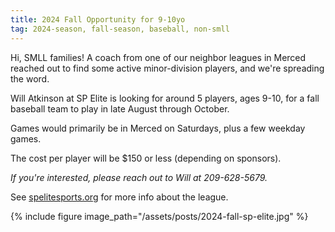 ```yaml
---
title: 2024 Fall Opportunity for 9-10yo
tag: 2024-season, fall-season, baseball, non-smll
---
```


Hi, SMLL families! A coach from one of our neighbor leagues in
Merced reached out to find some active minor-division players,
and we're spreading the word.

Will Atkinson at SP Elite is looking for around 5 players, ages 9-10,
for a fall baseball team to play in late August through October.

Games would primarily be in Merced on Saturdays, plus a few weekday games.
 
The cost per player will be $150 or less (depending on sponsors).

_If you're interested, please reach out to Will at 209-628-5679._

See [spelitesports.org](https://spelitesports.org) for more info about the league.

{% include figure image_path="/assets/posts/2024-fall-sp-elite.jpg" %}
